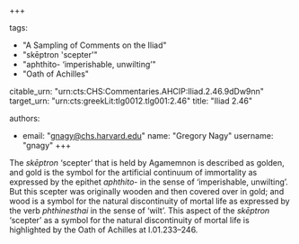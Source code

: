+++

tags:
- "A Sampling of Comments on the Iliad"
- "skēptron &#39;scepter&#39;"
- "aphthito- ‘imperishable, unwilting’"
- "Oath of Achilles"

citable_urn: "urn:cts:CHS:Commentaries.AHCIP:Iliad.2.46.9dDw9nn"
target_urn: "urn:cts:greekLit:tlg0012.tlg001:2.46"
title: "Iliad 2.46"

authors:
- email: "gnagy@chs.harvard.edu"
  name: "Gregory Nagy"
  username: "gnagy"
+++

<p>The <em>skēptron</em> ‘scepter’ that is held by Agamemnon is described as golden, and gold is the symbol for the artificial continuum of immortality as expressed by the epithet <em>aphthito</em>- in the sense of ‘imperishable, unwilting’. But this scepter was originally wooden and then covered over in gold; and wood is a symbol for the natural discontinuity of mortal life as expressed by the verb <em>phthinesthai</em> in the sense of ‘wilt’. This aspect of the <em>skēptron</em> ‘scepter’ as a symbol for the natural discontinuity of mortal life is highlighted by the Oath of Achilles at I.01.233–246.  </p>